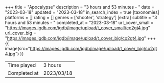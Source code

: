 +++
title = "Apocalypse"
description = "3 hours and 53 minutes - "
date = "2023-03-18"
updated = "2023-03-18"
in_search_index = true
[taxonomies]
platforms = []
rating = []
genres = ['shooter', 'strategy']
[extra]
subtitle = "3 hours and 53 minutes - "
completed_at = "2023-03-18"
url_cover_small = "https://images.igdb.com/igdb/image/upload/t_cover_small/co2gt4.jpg"
url_cover_big = "https://images.igdb.com/igdb/image/upload/t_cover_big/co2gt4.jpg"
+++
{{ image(src="https://images.igdb.com/igdb/image/upload/t_cover_big/co2gt4.jpg") }}

|              |            |
| ------------ | ---------- |
| Time played  | 3 hours |
| Completed at | 2023/03/18 |


